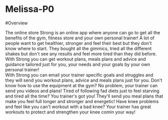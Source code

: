 # Melissa-P0

#Overview

The online store Strong is an online app where anyone can go to get all the benefits of the gym, fitness store and your own personal trainer!  A lot of people want to get healthier, stronger and feel their best but they don't know where to start.  They bought all the gimmics, tried all the different shakes but don't see any results and feel more tired than they did before.  With Strong you can get workout plans, meals plans and advice and guidance tailored just for you, your needs and your goals by your own personal trainer!  
With Strong you can email your trainer specific goals and struggles and they will send you workout plans, advice and meals plans just for you.  Don't know how to use the equipment at the gym? No problem, your trainer can send you videos and plans!  Tired of following fad diets just to feel starving and tired all the time?  You trainer's got you!  They'll send you meal plans that make you feel full longer and stronger and energetic!  Have knee problems and feel like you can't workout with a bad knee? Your trainer has great workouts to protect and strengthen your knee comin your way!
